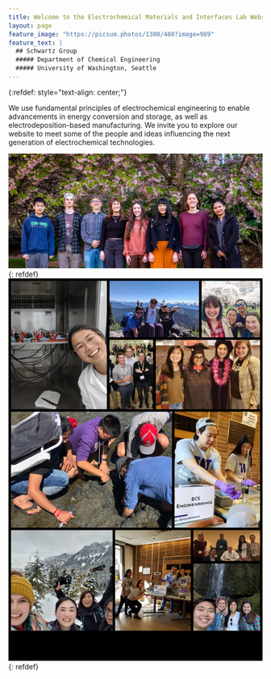 ```yaml
---
title: Welcome to the Electrochemical Materials and Interfaces Lab Website!
layout: page
feature_image: "https://picsum.photos/1300/400?image=989"
feature_text: |
  ## Schwartz Group
  ##### Department of Chemical Engineering
  ##### University of Washington, Seattle
---
```


{:refdef: style="text-align: center;"}

We use fundamental principles of electrochemical engineering to enable advancements in energy conversion and storage, as well as electrodeposition-based manufacturing. We invite you to explore our website to meet some of the people and ideas influencing the next generation of electrochemical technologies.

<img src="/images/group_photo_2024_4.jpg" alt="Group Photo" width="1200"/>
{: refdef}
<img src="/images/collage.jpg" alt="Group Collage" width="1200"/>
{: refdef}